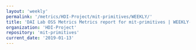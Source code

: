 ```yaml
---
layout: 'weekly'
permalink: '/metrics/HDI-Project/mit-primitives/WEEKLY/'
title: 'DAI Lab OSS Metrics Metrics report for mit-primitives | WEEKLY-REPORT-2019-01-13'
organization: 'HDI-Project'
repository: 'mit-primitives'
current_date: '2019-01-13'
---
```


